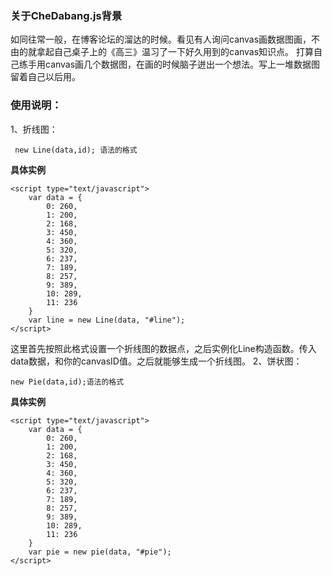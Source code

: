 ###	关于CheDabang.js背景
如同往常一般，在博客论坛的溜达的时候。看见有人询问canvas画数据图画，不由的就拿起自己桌子上的《高三》温习了一下好久用到的canvas知识点。
打算自己练手用canvas画几个数据图，在画的时候脑子迸出一个想法。写上一堆数据图留着自己以后用。


###  使用说明：
1、折线图：
```
 new Line(data,id); 语法的格式
```
**具体实例**
```
<script type="text/javascript">
	var data = {
		0: 260,
		1: 200,
		2: 168,
		3: 450,
		4: 360,
		5: 320,
		6: 237,
		7: 189,
		8: 257,
		9: 389,
		10: 289,
		11: 236
	}
	var line = new Line(data, "#line");
</script>
```

这里首先按照此格式设置一个折线图的数据点，之后实例化Line构造函数。传入data数据，和你的canvasID值。之后就能够生成一个折线图。
2、饼状图：
```
new Pie(data,id);语法的格式
```
**具体实例**
```
<script type="text/javascript">
	var data = {
		0: 260,
		1: 200,
		2: 168,
		3: 450,
		4: 360,
		5: 320,
		6: 237,
		7: 189,
		8: 257,
		9: 389,
		10: 289,
		11: 236
	}
	var pie = new pie(data, "#pie");
</script>
```